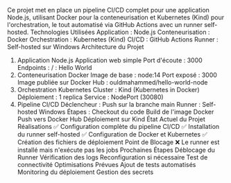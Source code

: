 Ce projet met en place un pipeline CI/CD complet pour une application Node.js, utilisant Docker pour la conteneurisation et Kubernetes (Kind) pour l'orchestration, le tout automatisé via GitHub Actions avec un runner self-hosted.
Technologies Utilisées
Application : Node.js
Conteneurisation : Docker
Orchestration : Kubernetes (Kind)
CI/CD : GitHub Actions
Runner : Self-hosted sur Windows
Architecture du Projet
1. Application Node.js
Application web simple
Port d'écoute : 3000
Endpoints :
/ : Hello World
2. Conteneurisation Docker
Image de base : node:14
Port exposé : 3000
Image publiée sur Docker Hub : ouldmahammed/hello-world-node
3. Orchestration Kubernetes
Cluster : Kind (Kubernetes in Docker)
Déploiement : 1 replica
Service : NodePort (30080)
4. Pipeline CI/CD
Déclencheur : Push sur la branche main
Runner : Self-hosted Windows
Étapes :
Checkout du code
Build de l'image Docker
Push vers Docker Hub
Déploiement sur Kind
État Actuel du Projet
Réalisations
✅ Configuration complète du pipeline CI/CD
✅ Installation du runner self-hosted
✅ Configuration de Docker et Kubernetes
✅ Création des fichiers de déploiement
Point de Blocage
❌ Le runner est installé mais n'exécute pas les jobs
Prochaines Étapes
Déblocage du Runner
Vérification des logs
Reconfiguration si nécessaire
Test de connectivité
Optimisations Prévues
Ajout de tests automatisés
Monitoring du déploiement
Gestion des secrets
